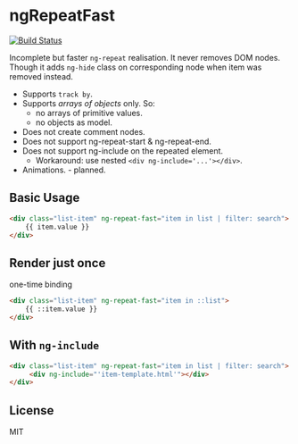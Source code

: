 # ngRepeatFast
[![Build Status](https://travis-ci.org/f-xyz/ng-repeat-fast.svg?branch=master)](https://travis-ci.org/f-xyz/ng-repeat-fast)

Incomplete but faster `ng-repeat` realisation. 
It never removes DOM nodes. Though it adds `ng-hide` 
class on corresponding node when item was 
removed instead.

* Supports `track by`.
* Supports *arrays of objects* only. So:
    * no arrays of primitive values.
    * no objects as model.
* Does not create comment nodes.
* Does not support ng-repeat-start & ng-repeat-end.
* Does not support ng-include on the repeated element.
    * Workaround: use nested `<div ng-include='...'></div>`.
* Animations. - planned.
    
## Basic Usage
```html
<div class="list-item" ng-repeat-fast="item in list | filter: search">
    {{ item.value }}
</div>
```

## Render just once
one-time binding
```html
<div class="list-item" ng-repeat-fast="item in ::list">
    {{ ::item.value }}
</div>
```

## With `ng-include`
```html
<div class="list-item" ng-repeat-fast="item in list | filter: search">
     <div ng-include="'item-template.html'"></div>
</div>
```

## License
MIT
